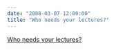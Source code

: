 ```yaml
---
date: "2008-03-07 12:00:00"
title: "Who needs your lectures?"
---
```


[Who needs your lectures?](/lemire/blog/2008/03-07-who-needs-your-lectures-anymore)

